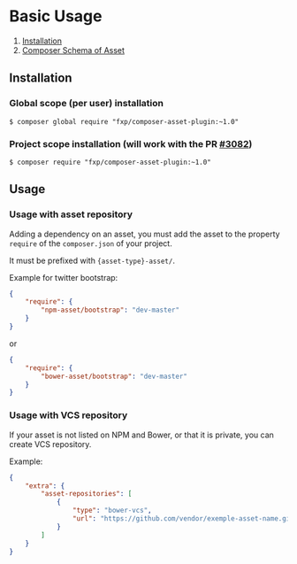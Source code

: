 Basic Usage
===========

1. [Installation](index.md)
2. [Composer Schema of Asset](schema.md)

## Installation

### Global scope (per user) installation

```shell
$ composer global require "fxp/composer-asset-plugin:~1.0"
```

### Project scope installation (will work with the PR [#3082](https://github.com/composer/composer/pull/3082))

```shell
$ composer require "fxp/composer-asset-plugin:~1.0"
```

## Usage

### Usage with asset repository

Adding a dependency on an asset, you must add the asset to the property
`require` of the `composer.json` of your project.

It must be prefixed with `{asset-type}-asset/`.

Example for twitter bootstrap:

```json
{
    "require": {
        "npm-asset/bootstrap": "dev-master"
    }
}
```

or

```json
{
    "require": {
        "bower-asset/bootstrap": "dev-master"
    }
}
```

### Usage with VCS repository

If your asset is not listed on NPM and Bower, or that it is private, you can
create VCS repository.

Example:

```json
{
    "extra": {
        "asset-repositories": [
            {
                "type": "bower-vcs",
                "url": "https://github.com/vendor/exemple-asset-name.git"
            }
        ]
    }
}
```
